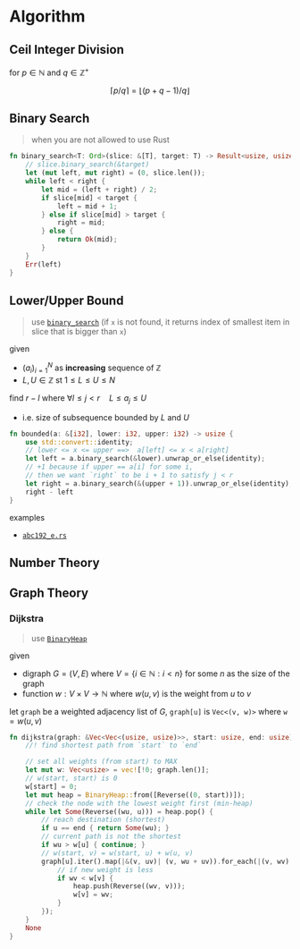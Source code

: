 <!--
## DP
- [`abc211_c.rs`](./atcoder.jp/abc211/abc211_c.rs)
-->

# Algorithm

## Ceil Integer Division

for $p\in\mathbb N$ and $q\in\mathbb Z^+$

$$
\lceil p/q\rceil=\lfloor(p + q - 1)/q\rfloor
$$

## Binary Search
> when you are not allowed to use Rust
```rs
fn binary_search<T: Ord>(slice: &[T], target: T) -> Result<usize, usize> {
    // slice.binary_search(&target)
    let (mut left, mut right) = (0, slice.len());
    while left < right {
        let mid = (left + right) / 2;
        if slice[mid] < target {
            left = mid + 1;
        } else if slice[mid] > target {
            right = mid;
        } else {
            return Ok(mid);
        }
    }
    Err(left)
}
```


## Lower/Upper Bound
> use [`binary_search`](https://doc.rust-lang.org/std/primitive.slice.html#method.binary_search) (if `x` is not found, it returns index of smallest item in slice that is bigger than `x`)

given
- $(a_i)_{i=1}^N$ as **increasing** sequence of $\mathbb Z$
- $L,U\in\mathbb Z$ st $1\le L\le U\le N$

find $r-l$ where $\forall l\le j\lt r\quad L\le a_j\le U$
- i.e. size of subsequence bounded by $L$ and $U$


```rs
fn bounded(a: &[i32], lower: i32, upper: i32) -> usize {
    use std::convert::identity;
    // lower <= x <= upper ==>  a[left] <= x < a[right]
    let left = a.binary_search(&lower).unwrap_or_else(identity);
    // +1 because if upper == a[i] for some i,
    // then we want `right` to be i + 1 to satisfy j < r
    let right = a.binary_search(&(upper + 1)).unwrap_or_else(identity);
    right - left
}
```

examples
  - [`abc192_e.rs`](./atcoder.jp/abc192/abc192_e.rs#L181)


## Number Theory

## Graph Theory

### Dijkstra
> use [`BinaryHeap`](https://doc.rust-lang.org/std/collections/binary_heap/index.html#examples)

given

- digraph $G=(V,E)$ where $V=\lbrace i\in\mathbb N:i\lt n\rbrace$ for some $n$ as the size of the graph
- function $w:V\times V\to\mathbb N$ where $w(u,v)$ is the weight from $u$ to $v$

let `graph` be a weighted adjacency list of $G$, `graph[u]` is `Vec<(v, w)>` where $\texttt{w}=w(u,v)$

```rs
fn dijkstra(graph: &Vec<Vec<(usize, usize)>>, start: usize, end: usize) -> Option<usize> {
    //! find shortest path from `start` to `end`

    // set all weights (from start) to MAX
    let mut w: Vec<usize> = vec![!0; graph.len()];
    // w(start, start) is 0
    w[start] = 0;
    let mut heap = BinaryHeap::from([Reverse((0, start))]);
    // check the node with the lowest weight first (min-heap)
    while let Some(Reverse((wu, u))) = heap.pop() {
        // reach destination (shortest)
        if u == end { return Some(wu); }
        // current path is not the shortest
        if wu > w[u] { continue; }
        // w(start, v) = w(start, u) + w(u, v)
        graph[u].iter().map(|&(v, uv)| (v, wu + uv)).for_each(|(v, wv)| {
            // if new weight is less
            if wv < w[v] {
                heap.push(Reverse((wv, v)));
                w[v] = wv;
            }
        });
    }
    None
}
```
